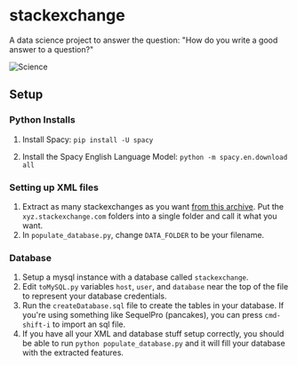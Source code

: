 # stackexchange
A data science project to answer the question:
"How do you write a good answer to a question?"

![Science](http://i.imgur.com/gwWOXhw.jpg)

## Setup

### Python Installs
1. Install Spacy:
```pip install -U spacy ```

2. Install the Spacy English Language Model:
```python -m spacy.en.download all```

### Setting up XML files
1. Extract as many stackexchanges as you want [from this archive](https://archive.org/details/stackexchange). Put the `xyz.stackexchange.com` folders into a single folder and call it
what you want.
2. In `populate_database.py`, change `DATA_FOLDER` to be your filename.

### Database
1. Setup a mysql instance with a database called `stackexchange`.
2. Edit `toMySQL.py` variables `host`, `user`, and `database` near the top of
the file to represent your database credentials.
3. Run the `createDatabase.sql` file to create the tables in your database. If you're using something like SequelPro (pancakes), you can press `cmd-shift-i` to import an sql file.
4. If you have all your XML and database stuff setup correctly, you should be able to run `python populate_database.py` and it will fill
your database with the extracted features.
